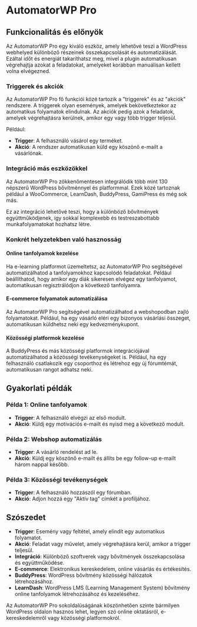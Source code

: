 # AutomatorWP Pro

## Funkcionalitás és előnyök

Az AutomatorWP Pro egy kiváló eszköz, amely lehetővé teszi a WordPress webhelyed különböző részeinek összekapcsolását és automatizálását. Ezáltal időt és energiát takaríthatsz meg, mivel a plugin automatikusan végrehajtja azokat a feladatokat, amelyeket korábban manuálisan kellett volna elvégezned.

### Triggerek és akciók

Az AutomatorWP Pro fő funkciói közé tartozik a "triggerek" és az "akciók" rendszere. A triggerek olyan események, amelyek bekövetkeztekor az automatikus folyamatok elindulnak. Az akciók pedig azok a feladatok, amelyek végrehajtásra kerülnek, amikor egy vagy több trigger teljesül.

Például:
- **Trigger**: A felhasználó vásárol egy terméket.
- **Akció**: A rendszer automatikusan küld egy köszönő e-mailt a vásárlónak.

### Integráció más eszközökkel

Az AutomatorWP Pro zökkenőmentesen integrálódik több mint 130 népszerű WordPress bővítménnyel és platformmal. Ezek közé tartoznak például a WooCommerce, LearnDash, BuddyPress, GamiPress és még sok más.

Ez az integráció lehetővé teszi, hogy a különböző bővítmények együttműködjenek, így sokkal komplexebb és testreszabottabb munkafolyamatokat hozhatsz létre.

### Konkrét helyzetekben való hasznosság

#### Online tanfolyamok kezelése
Ha e-learning platformot üzemeltetsz, az AutomatorWP Pro segítségével automatizálhatod a tanfolyamokhoz kapcsolódó feladatokat. Például beállíthatod, hogy amikor egy diák sikeresen elvégez egy tanfolyamot, automatikusan regisztrálódjon a következő tanfolyamra.

#### E-commerce folyamatok automatizálása
Az AutomatorWP Pro segítségével automatizálhatod a webshopodban zajló folyamatokat. Például, ha egy vásárló eléri egy bizonyos vásárlási összeget, automatikusan küldhetsz neki egy kedvezménykupont.

#### Közösségi platformok kezelése
A BuddyPress és más közösségi platformok integrációjával automatizálhatod a közösségi tevékenységeket is. Például, ha egy felhasználó csatlakozik egy csoporthoz és létrehoz egy új fórumtémát, automatikusan rangot adhatsz neki.

## Gyakorlati példák

### Példa 1: Online tanfolyamok
- **Trigger**: A felhasználó elvégzi az első modult.
- **Akció**: Küldj egy motivációs e-mailt és nyisd meg a következő modult.

### Példa 2: Webshop automatizálás
- **Trigger**: A vásárló rendelést ad le.
- **Akció**: Küldj egy köszönő e-mailt és állíts be egy follow-up e-mailt három nappal később.

### Példa 3: Közösségi tevékenységek
- **Trigger**: A felhasználó hozzászól egy fórumban.
- **Akció**: Adjon hozzá egy "Aktív tag" címkét a profiljához.

## Szószedet

- **Trigger**: Esemény vagy feltétel, amely elindít egy automatikus folyamatot.
- **Akció**: Feladat vagy művelet, amely végrehajtásra kerül, amikor a trigger teljesül.
- **Integráció**: Különböző szoftverek vagy bővítmények összekapcsolása és együttműködése.
- **E-commerce**: Elektronikus kereskedelem, online vásárlás és értékesítés.
- **BuddyPress**: WordPress bővítmény közösségi hálózatok létrehozásához.
- **LearnDash**: WordPress LMS (Learning Management System) bővítmény online tanfolyamok létrehozásához és kezeléséhez.

Az AutomatorWP Pro sokoldalúságának köszönhetően szinte bármilyen WordPress oldalon hasznos lehet, legyen szó online oktatásról, e-kereskedelemről vagy közösségi platformokról.